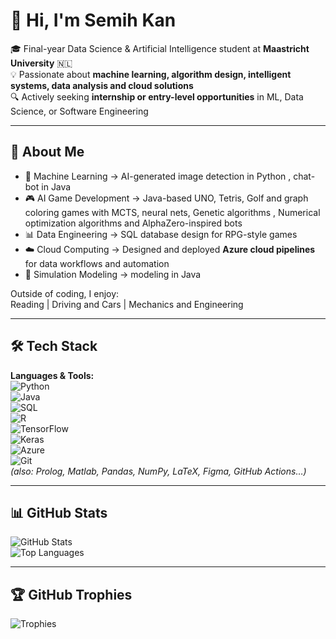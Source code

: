 # 👋 Hi, I'm Semih Kan  

🎓 Final-year Data Science & Artificial Intelligence student at **Maastricht University** 🇳🇱  
💡 Passionate about **machine learning, algorithm design, intelligent systems, data analysis and cloud solutions**  
🔍 Actively seeking **internship or entry-level opportunities** in ML, Data Science, or Software Engineering  

---

## 💫 About Me  
- 🧠 Machine Learning → AI-generated image detection in Python , chat-bot in Java
- 🎮 AI Game Development → Java-based UNO, Tetris, Golf and graph coloring games with MCTS, neural nets, Genetic algorithms , Numerical optimization algorithms and AlphaZero-inspired bots  
- 📊 Data Engineering → SQL database design for RPG-style games  
- ☁️ Cloud Computing → Designed and deployed **Azure cloud pipelines** for data workflows and automation  
- 🚀 Simulation Modeling → modeling in Java 

Outside of coding, I enjoy:  
Reading | Driving and Cars | Mechanics and Engineering

---

## 🛠️ Tech Stack  
**Languages & Tools:**  
![Python](https://img.shields.io/badge/-Python-3776AB?logo=python&logoColor=white)  
![Java](https://img.shields.io/badge/-Java-007396?logo=java&logoColor=white)  
![SQL](https://img.shields.io/badge/-SQL-336791?logo=postgresql&logoColor=white)  
![R](https://img.shields.io/badge/-R-276DC3?logo=r&logoColor=white)  
![TensorFlow](https://img.shields.io/badge/-TensorFlow-FF6F00?logo=tensorflow&logoColor=white)  
![Keras](https://img.shields.io/badge/-Keras-D00000?logo=keras&logoColor=white)  
![Azure](https://img.shields.io/badge/-Azure-0078D4?logo=microsoft-azure&logoColor=white)  
![Git](https://img.shields.io/badge/-Git-F05032?logo=git&logoColor=white)  
*(also: Prolog, Matlab, Pandas, NumPy, LaTeX, Figma, GitHub Actions…)*  

---
## 📊 GitHub Stats  
![GitHub Stats](https://github-readme-stats.vercel.app/api?SemihKanUM&show_icons=true&theme=tokyonight)  
![Top Languages](https://github-readme-stats.vercel.app/api/top-langs/?SemihKanUM&layout=compact&theme=tokyonight)  

---

## 🏆 GitHub Trophies  
![Trophies](https://github-profile-trophy.vercel.app/?SemihKanUM&theme=tokyonight&margin-w=10)  

